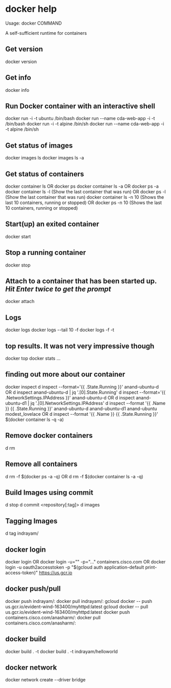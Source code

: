 # docker help
Usage:  docker COMMAND

A self-sufficient runtime for containers

## Get version
docker version

## Get info
docker info

## Run Docker container with an interactive shell
docker run -i -t ubuntu /bin/bash
docker run --name cda-web-app -i -t /bin/bash
docker run -i -t alpine /bin/sh
docker run --name cda-web-app -i -t alpine /bin/sh

## Get status of images
docker images ls
docker images ls -a

## Get status of containers
docker container ls 
OR
docker ps
docker container ls -a
OR
docker ps -a
docker container ls -l (Show the last container that was run)
OR
docker ps -l (Show the last container that was run)
docker container ls -n 10 (Shows the last 10 containers, running or stopped)
OR
docker ps -n 10 (Shows the last 10 containers, running or stopped)

## Start(up) an exited container
docker start <container name or uuid>

## Stop a running container
docker stop <container name or uuid>

## Attach to a container that has been started up. ***Hit Enter twice to get the prompt***
docker attach <container name or uuid> 

## Logs
docker logs <container name or uuid>
docker logs --tail 10 -f <container name or uuid>
docker logs -f -t <container name or uuid>

## top results. It was not very impressive though
docker top <container name or uuid>
docker stats <container name or uuid> <container name or uuid>...

## finding out more about our container
docker inspect <container name or uuid>
d inspect --format='{{ .State.Running }}' anand-ubuntu-d
OR
d inspect anand-ubuntu-d | jq '.[0].State.Running'
d inspect --format='{{ .NetworkSettings.IPAddress }}' anand-ubuntu-d
OR
d inspect anand-ubuntu-d1 | jq '.[0].NetworkSettings.IPAddress'
d inspect --format '{{ .Name }} {{ .State.Running }}' anand-ubuntu-d anand-ubuntu-d1 anand-ubuntu modest_lovelace
OR
d inspect --format '{{ .Name }} {{ .State.Running }}' $(docker container ls -q -a)

## Remove docker containers
d rm <container name or uuid>

## Remove all containers
d rm -f $(docker ps -a -q)
OR
d rm -f $(docker container ls -a -q)

## Build Images using commit
d stop <container name or uuid>
d commit <container name or uuid> <repository[:tag]>
d images

## Tagging Images
d tag <source-image> indrayam/<target-image>

## docker login
docker login
OR
docker login -u="<userid>" -p="..." containers.cisco.com
OR
docker login -u oauth2accesstoken -p "$(gcloud auth application-default print-access-token)" https://us.gcr.io

## docker push/pull
docker push indrayam/<image-name>:<tag>
docker pull indrayam/<image-name>:<tag>
gcloud docker -- push us.gcr.io/evident-wind-163400/myhttpd:latest
gcloud docker -- pull us.gcr.io/evident-wind-163400/myhttpd:latest
docker push containers.cisco.com/anasharm/<image-name>:<tag>
docker pull containers.cisco.com/anasharm/<image-name>:<tag>

## docker build
docker build . -t <tag-name>
docker build . -t indrayam/helloworld

## docker network
docker network create --driver bridge <network-name>
